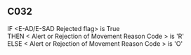 ## C032
IF &lt;E-AD/E-SAD Rejected flag&gt; is True  
THEN &lt; Alert or Rejection of Movement Reason Code &gt; is 'R'  
ELSE &lt; Alert or Rejection of Movement Reason Code &gt; is 'O'

